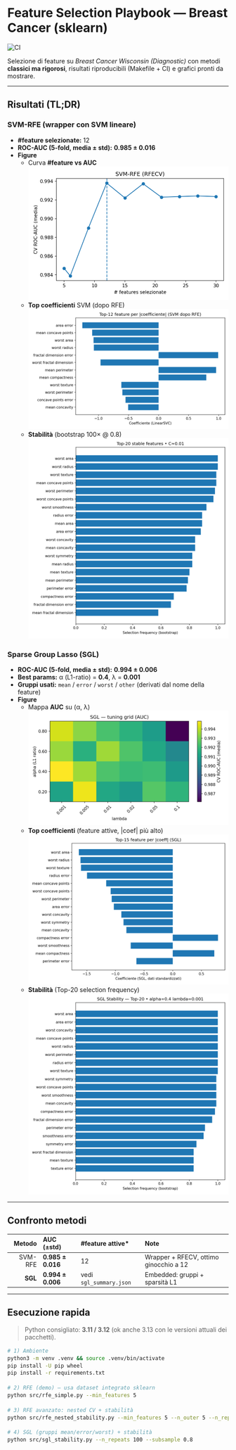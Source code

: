 # Feature Selection Playbook — Breast Cancer (sklearn)
![CI](https://github.com/MAGuriguer/fs-rfe-demo/actions/workflows/run.yml/badge.svg)

Selezione di feature su *Breast Cancer Wisconsin (Diagnostic)* con metodi **classici ma rigorosi**, risultati riproducibili (Makefile + CI) e grafici pronti da mostrare.

---

## Risultati (TL;DR)

### SVM-RFE (wrapper con SVM lineare)
- **#feature selezionate:** 12  
- **ROC-AUC (5-fold, media ± std):** **0.985 ± 0.016**
- **Figure**
  - Curva **#feature vs AUC**  
    ![AUC curve](assets/rfe_nfeat_vs_auc.png)
  - **Top coefficienti** SVM (dopo RFE)  
    ![Top coeffs](assets/rfe_coeffs_top12.png)
  - **Stabilità** (bootstrap 100× @ 0.8)  
    ![Stability](assets/stability_top20.png)

### Sparse Group Lasso (SGL)
- **ROC-AUC (5-fold, media ± std):** **0.994 ± 0.006**  
- **Best params:** α (L1-ratio) = **0.4**, λ = **0.001**  
- **Gruppi usati:** `mean` / `error` / `worst` / `other` (derivati dal nome della feature)
- **Figure**
  - Mappa **AUC** su (α, λ)  
    ![SGL grid](assets/sgl_grid_auc.png)
  - **Top coefficienti** (feature attive, |coef| più alto)  
    ![SGL coeffs](assets/sgl_coeffs_top15.png)
  - **Stabilità** (Top-20 selection frequency)  
    ![SGL stability](assets/sgl_stability_top20.png)


---

## Confronto metodi

| Metodo   | AUC (±std)     | #feature attive* | Note                                  |
|---------:|:---------------|:-----------------|:--------------------------------------|
| SVM-RFE  | **0.985 ± 0.016** | 12              | Wrapper + RFECV, ottimo ginocchio a 12 |
| **SGL**  | **0.994 ± 0.006** | vedi `sgl_summary.json` | Embedded: gruppi + sparsità L1        |



---

## Esecuzione rapida

> Python consigliato: **3.11 / 3.12** (ok anche 3.13 con le versioni attuali dei pacchetti).

```bash
# 1) Ambiente
python3 -m venv .venv && source .venv/bin/activate
pip install -U pip wheel
pip install -r requirements.txt

# 2) RFE (demo) — usa dataset integrato sklearn
python src/rfe_simple.py --min_features 5

# 3) RFE avanzato: nested CV + stabilità
python src/rfe_nested_stability.py --min_features 5 --n_outer 5 --n_repeats 100 --subsample 0.8

# 4) SGL (gruppi mean/error/worst) + stabilità
python src/sgl_stability.py --n_repeats 100 --subsample 0.8

